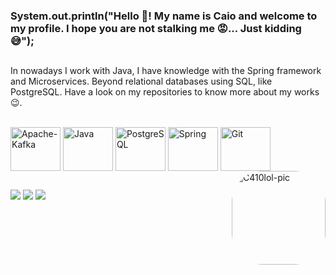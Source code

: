 ### System.out.println("Hello 👋! My name is Caio and welcome to my profile. I hope you are not stalking me 😡... Just kidding 😅");

##

In nowadays I work with Java, I have knowledge with the Spring framework and Microservices. Beyond relational databases using SQL, like PostgreSQL. Have a look on my repositories to know more about my works 😉.

<div style="display: inline_block"><br>
  <img align="center" alt="Apache-Kafka" height="70" width="80" src="https://cdn.jsdelivr.net/gh/devicons/devicon/icons/apachekafka/apachekafka-original-wordmark.svg">
  <img align="center" alt="Java" height="70" width="80" src="https://cdn.jsdelivr.net/gh/devicons/devicon/icons/java/java-original-wordmark.svg">
  <img align="center" alt="PostgreSQL" height="70" width="80" src="https://cdn.jsdelivr.net/gh/devicons/devicon/icons/postgresql/postgresql-plain-wordmark.svg">
  <img align="center" alt="Spring" height="70" width="80" src="https://cdn.jsdelivr.net/gh/devicons/devicon/icons/spring/spring-original-wordmark.svg">
  <img align="center" alt="Git" height="70" width="80" src="https://cdn.jsdelivr.net/gh/devicons/devicon/icons/git/git-plain-wordmark.svg">
  <img align="right" alt="C410lol-pic" height="150" style="border-radius:50px;" 
       src="https://media.discordapp.net/attachments/759784802198093855/1105603396850958386/WhatsApp_Image_2023-05-09_at_18.12.51.jpeg?width=481&height=480">
</div>

##

<div> 
 <a href="https://discordapp.com/users/589812207517171712" target="_blank"><img src="https://img.shields.io/badge/Discord-7289DA?style=for-the-badge&logo=discord&logoColor=white" target="_blank"></a> 
  <a href = "mailto:gcaio7463@gmail.com"><img src="https://img.shields.io/badge/-Gmail-%23333?style=for-the-badge&logo=gmail&logoColor=white" target="_blank"></a>
  <a href="https://www.linkedin.com/in/caio-gomes-3a456b262/" target="_blank"><img src="https://img.shields.io/badge/-LinkedIn-%230077B5?style=for-the-badge&logo=linkedin&logoColor=white" target="_blank"></a>
</div>

##
